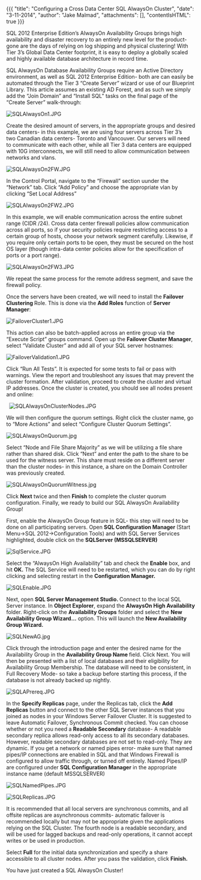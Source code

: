 {{{
  "title": "Configuring a Cross Data Center SQL AlwaysOn Cluster",
  "date": "3-11-2014",
  "author": "Jake Malmad",
  "attachments": [],
  "contentIsHTML": true
}}}

<p>SQL 2012 Enterprise Edition’s AlwaysOn Availability Groups brings high availability and disaster recovery to an entirely new level for the product- gone are the days of relying on log shipping and physical clustering! With Tier 3’s Global Data Center
  footprint, it is easy to deploy a globally scaled and highly available database architecture in record time.</p>
<p>SQL AlwaysOn Database Availability Groups require an Active Directory environment, as well as SQL 2012 Enterprise Edition- both are can easily be automated through the Tier 3 “Create Server” wizard or use of our Blueprint Library. This article assumes
  an existing AD Forest, and as such we simply add the “Join Domain” and “Install SQL” tasks on the final page of the “Create Server” walk-through:</p>
<p>
  <a><img src="https://t3n.zendesk.com/attachments/token/zvm1xjzopu5ba52/?name=SQLAlwaysOn1.JPG" alt="SQLAlwaysOn1.JPG" />
  </a>
</p>
<p>Create the desired amount of servers, in the appropriate groups and&nbsp;desired data centers- in this&nbsp;example, we are using&nbsp;four servers across&nbsp;Tier 3’s two&nbsp;Canadian data centers- Toronto and Vancouver. Our servers will need to communicate
  with each other, while all Tier 3 data centers are equipped with 10G interconnects, we will still need to allow communication between networks and vlans.</p>
<p>
  <a><img src="https://t3n.zendesk.com/attachments/token/idv8oqdnpiikpir/?name=SQLAlwaysOn2FW.JPG" alt="SQLAlwaysOn2FW.JPG" />
  </a>
</p>
<p>In the Control Portal, navigate to the “Firewall” section uunder the “Network” tab. Click “Add Policy” and choose the appropriate vlan by clicking “Set Local Address”</p>
<p>
  <a><img src="https://t3n.zendesk.com/attachments/token/7hgqwoq0egfmlpl/?name=SQLAlwaysOn2FW2.JPG" alt="SQLAlwaysOn2FW2.JPG" />
  </a>
</p>
<p>In this example, we will enable communication across the entire subnet range (CIDR /24). Cross data center firewall policies allow communication across all ports, so if your security policies require restricting access to a certain group of hosts, choose
  your network segment carefully. Likewise, if you require only certain ports to be open, they must be secured on the host OS layer (though intra-data center policies allow for the specification of ports or a port range).</p>

<p>
  <a><img src="https://t3n.zendesk.com/attachments/token/feqgcmpomihd1yh/?name=SQLAlwaysOn2FW3.JPG" alt="SQLAlwaysOn2FW3.JPG" />
  </a>
</p>
<p>We repeat the same&nbsp;process&nbsp;for the remote address segment, and save the firewall policy.</p>
<p>Once the servers have been created, we will need to install the <strong>Failover Clustering </strong>Role. This is done via the <strong>Add Roles</strong> function of <strong>Server Manager</strong>:</p>
<p>
  <a><img src="https://t3n.zendesk.com/attachments/token/avdhocyhtusvtxk/?name=FailoverCluster1.JPG" alt="FailoverCluster1.JPG" />
  </a></p>
<p>This action can also be batch-applied across an entire group via the “Execute Script” groups command. Open up the <strong>Failover Cluster Manager</strong>, select “Validate Cluster” and add all of your SQL server hostnames:</p>
<p>
  <a><img src="https://t3n.zendesk.com/attachments/token/anxigxpmphwiwtf/?name=FailoverValidation1.JPG" alt="FailoverValidation1.JPG" />
  </a>
</p>
<p>Click “Run All Tests”. It is expected for some tests to fail or pass with warnings. View the report and troubleshoot any issues that may prevent the cluster formation. After validation,&nbsp;proceed to create the cluster and&nbsp;virtual IP addresses.
  Once the cluster is created, you should see all nodes present and online:</p>

<p>&nbsp;
  <a><img src="https://t3n.zendesk.com/attachments/token/0xkuqiyrow8jyn9/?name=SQLAlwaysOnClusterNodes.JPG" alt="SQLAlwaysOnClusterNodes.JPG" />
  </a>
</p>

<p>We will then configure the quorum settings. Right click the cluster name, go to “More Actions” and select “Configure Cluster Quorum Settings”.</p>
<p>
  <a><img src="https://t3n.zendesk.com/attachments/token/wwi6qxauy3opxga/?name=SQLAlwaysOnQuorum.jpg" alt="SQLAlwaysOnQuorum.jpg" />
  </a>
</p>
<p>Select “Node and File Share&nbsp;Majority” as we will be utilizing a file share rather than shared disk. Click “Next” and&nbsp;enter the path to the&nbsp;share&nbsp;to be used for the witness server.&nbsp;This share must reside on a different server than
  the cluster nodes- in this instance,&nbsp;a share on the Domain Controller was previously created.</p>
<p>
  <a><img src="https://t3n.zendesk.com/attachments/token/6cxhtsalqv0zmnt/?name=SQLAlwaysOnQuorumWitness.jpg" alt="SQLAlwaysOnQuorumWitness.jpg" />
  </a>
</p>
<p>Click <strong>Next</strong> twice and then <strong>Finish</strong> to complete the cluster quorum configuration. Finally, we ready to build our SQL AlwaysOn Availability Group!</p>
<p>First, enable the AlwaysOn Group feature in SQL- this step will need to be done on all participating servers. Open <strong>SQL Configuration Manager&nbsp;</strong>(Start Menu-&gt;SQL 2012-&gt;Configuration Tools)&nbsp;and with SQL Server Services highlighted,
  double click on the <strong>SQLServer (MSSQLSERVER)</strong>
</p>
<p>
  <a><img src="https://t3n.zendesk.com/attachments/token/euqotd8xwhh8bbw/?name=SqlService.JPG" alt="SqlService.JPG" />
  </a></p>
<p>Select the “AlwaysOn High Availability” tab and check the <strong>Enable</strong> box, and hit <strong>OK.</strong> The SQL Service will need to be restarted, which you can do by right clicking and selecting restart in the <strong>Configuration Manager.</strong>
</p>
<p>
  <a><img src="https://t3n.zendesk.com/attachments/token/oaogckgsmtx81p7/?name=SQLEnable.JPG" alt="SQLEnable.JPG" />
  </a>
</p>
<p>Next, open <strong>SQL Server Management Studio. </strong>Connect to the local SQL Server instance. In <strong>Object Explorer</strong>, expand the <strong>AlwaysOn High Availability</strong> folder. Right-click on the <strong>Availability Groups</strong>  folder and select the <strong>New Availability Group Wizard…</strong> option. This will launch the <strong>New Availability Group Wizard.</strong>
</p>
<p>
  <a><img src="https://t3n.zendesk.com/attachments/token/p9wgvxhjf3ooknv/?name=SQLNewAG.jpg" alt="SQLNewAG.jpg" />
  </a>
</p>
<p>Click through the introduction page and enter the desired name for the Availability Group in the <strong>Availability Group Name </strong>field. Click Next. You will then be presented with a list of local databases and their eligibility for Availability
  Group Membership. The database will need to be consistent, in Full Recovery Mode- so take a backup before starting this process, if the database is not already backed up nightly.</p>
<p>
  <a><img src="https://t3n.zendesk.com/attachments/token/ksdzn5rgxufpqob/?name=SQLAPrereq.JPG" alt="SQLAPrereq.JPG" />
  </a>
</p>
<p>In the <strong>Specify Replicas</strong> page, under the Replicas tab, click the <strong>Add Replicas</strong> button and connect to the other SQL Server instances that you joined as nodes in your Windows Server Failover Cluster. It is suggested to leave
  Automatic Failover, Synchronous Commit checked. You can choose whether or not you need a <strong>Readable Secondary</strong> database- A readable secondary replica allows read-only access to all its secondary databases. However, readable secondary databases
  are not set to read-only. They are dynamic. If you get a network or named pipes error- make sure that named pipes/IP connections are enabled in SQL and that Windows Firewall is configured to allow traffic through, or turned off entirely. Named Pipes/IP
  are configured under <strong>SQL Configuration Manager</strong> in the appropriate instance name (default MSSQLSERVER)</p>
<p>
  <a><img src="https://t3n.zendesk.com/attachments/token/0uqazicr8g8dxfd/?name=SQLNamedPipes.JPG" alt="SQLNamedPipes.JPG" />
  </a>
</p>

<p>
  <a><img src="https://t3n.zendesk.com/attachments/token/abwcduheeerv6rz/?name=SQLReplicas.JPG" alt="SQLReplicas.JPG" />
  </a>
</p>
<p>It is recommended that all local servers are synchronous commits, and all offsite replicas are asynchronous commits- automatic failover is recommended locally but may not be appropriate given the applications relying on the SQL Cluster. The fourth node
  is a readable secondary, and will be used for lagged backups and read-only operations, it cannot accept writes or be used in production.</p>
<p>Select <strong>Full</strong> for the initial data synchronization and specify a share accessible to all cluster nodes. After you pass the validation, click <strong>Finish.</strong>
</p>
<p>You have just created a SQL AlwaysOn Cluster!</p>